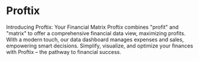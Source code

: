 # Proftix
Introducing Proftix: Your Financial Matrix Proftix combines "profit" and "matrix" to offer a comprehensive financial data view, maximizing profits. With a modern touch, our data dashboard manages expenses and sales, empowering smart decisions. Simplify, visualize, and optimize your finances with Proftix – the pathway to financial success.
